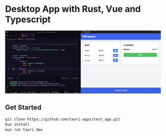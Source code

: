 # Desktop App with Rust, Vue and Typescript

<div align="center">

![alt text](image.png)

</div>

## Get Started

```sh
git clone https://github.com/tauri-apps/test_app.git
bun install
bun run tauri dev
```
